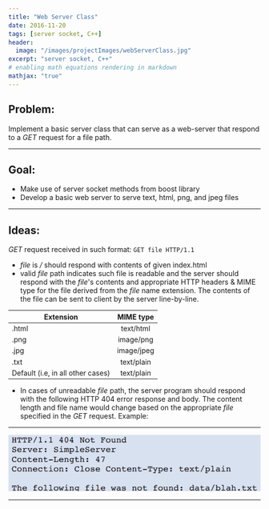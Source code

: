 ```yaml
---
title: "Web Server Class"
date: 2016-11-20
tags: [server socket, C++]
header:
  image: "/images/projectImages/webServerClass.jpg"
excerpt: "server socket, C++"
# enabling math equations rendering in markdown
mathjax: "true"
---
```

## Problem:
Implement a basic server class that can serve as a web-server that respond to a *GET* request for a file path.

___
## Goal:
  * Make use of server socket methods from boost library
  * Develop a basic web server to serve text, html, png, and jpeg files

___
## Ideas:
*GET* request received in such format: `GET file HTTP/1.1`
   * *file* is */* should respond with contents of given index.html
   * valid *file* path indicates such file is readable and the server should respond with the *file*'s contents and appropriate HTTP headers & MIME type for the file derived from the *file* name extension. The contents of the file can be sent to client by the server line-by-line.

   | Extension     | MIME type     |
   | ------------- |:-------------:|
   | .html         | text/html     |
   | .png          | image/png     |  
   | .jpg          | image/jpeg    |  
   | .txt          | text/plain    |
   | Default (i.e, in all other cases) | text/plain|

   * In cases of unreadable *file* path, the server program should respond with the following HTTP 404 error response and body. The content length and file name would change based on the appropriate *file* specified in the *GET* request.
   Example:

   ___

   ![alt text](https://github.com/kaiLiGit/kaiLiGit.github.io/blob/master/images/projectImages/unreadblefile.png)
   ___
